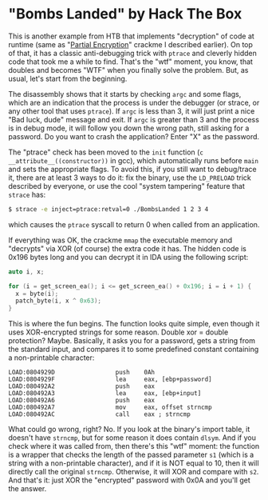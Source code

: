 
# "Bombs Landed" by Hack The Box

This is another example from HTB that implements "decryption" of code at runtime (same as "[Partial Encryption](https://github.com/itwaseasy/crackmes-solutions/tree/master/hackTheBox/partial_encryption)" crackme I described earlier). On top of that, it has a classic anti-debugging trick with `ptrace` and cleverly hidden code that took me a while to find. That's the "wtf" moment, you know, that doubles and becomes "WTF" when you finally solve the problem. But, as usual, let's start from the beginning.

The disassembly shows that it starts by checking `argc` and some flags, which are an indication that the process is under the debugger (or strace, or any other tool that uses `ptrace`). If `argc` is less than 3, it will just print a nice "Bad luck, dude" message and exit. If `argc` is greater than 3 and the process is in debug mode, it will follow you down the wrong path, still asking for a password. Do you want to crash the application? Enter "X" as the password.

The "ptrace" check has been moved to the `init` function (`c
__attribute__((constructor))` in gcc), which automatically runs before `main` and sets the appropriate flags. To avoid this, if you still want to debug/trace it, there are at least 3 ways to do it: fix the binary, use the `LD_PRELOAD` trick described by everyone, or use the cool "system tampering" feature that `strace` has:

```bash
$ strace -e inject=ptrace:retval=0 ./BombsLanded 1 2 3 4
```

which causes the `ptrace` syscall to return 0 when called from an application.

If everything was OK, the crackme `mmap` the executable memory and "decrypts" via XOR (of course) the extra code it has. The hidden code is 0x196 bytes long and you can decrypt it in IDA using the following script:

```c
auto i, x;

for (i = get_screen_ea(); i <= get_screen_ea() + 0x196; i = i + 1) {
  x = byte(i);
  patch_byte(i, x ^ 0x63);
}
```

This is where the fun begins. The function looks quite simple, even though it uses XOR-encrypted strings for some reason. Double xor = double protection? Maybe. Basically, it asks you for a password, gets a string from the standard input, and compares it to some predefined constant containing a non-printable character:

```assembly
LOAD:0804929D                 push    0Ah
LOAD:0804929F                 lea     eax, [ebp+password]
LOAD:080492A2                 push    eax
LOAD:080492A3                 lea     eax, [ebp+input]
LOAD:080492A6                 push    eax
LOAD:080492A7                 mov     eax, offset strncmp
LOAD:080492AC                 call    eax ; strncmp
```

What could go wrong, right? No. If you look at the binary's import table, it doesn't have `strncmp`, but for some reason it does contain `dlsym`. And if you check where it was called from, then there's this "wtf" moment: the function is a wrapper that checks the length of the passed parameter `s1` (which is a string with a non-printable character), and if it is NOT equal to 10, then it will directly call the original `strncmp`. Otherwise, it will XOR and compare with `s2`. And that's it: just XOR the "encrypted" password with 0x0A and you'll get the answer.
